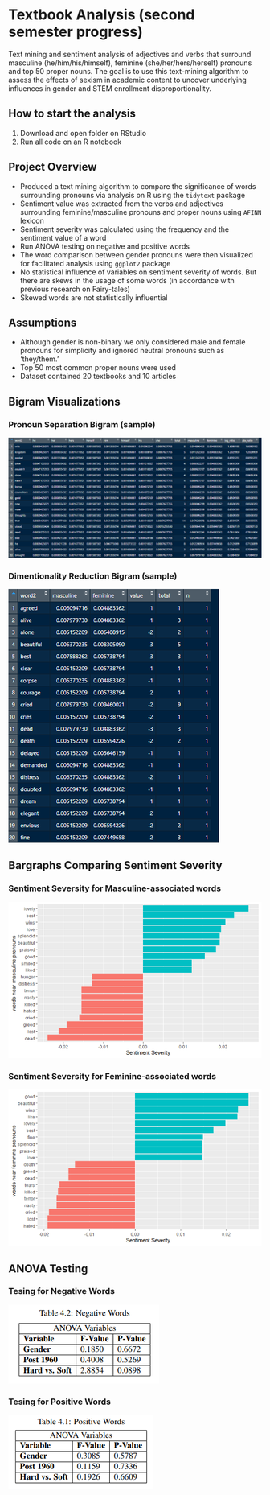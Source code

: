 # Textbook Analysis (second semester progress)
Text mining and sentiment analysis of adjectives and verbs that surround masculine (he/him/his/himself), feminine (she/her/hers/herself) pronouns and top 50 proper nouns. The goal is to use this text-mining algorithm to assess the effects of sexism in academic content to uncover underlying influences in gender and STEM enrollment disproportionality. 

## How to start the analysis
1. Download and open folder on RStudio
2. Run all code on an R notebook

## Project Overview
- Produced a text mining algorithm to compare the significance of words surrounding pronouns via analysis on R using the `tidytext` package
- Sentiment value was extracted from the verbs and adjectives surrounding feminine/masculine pronouns and proper nouns using `AFINN` lexicon
- Sentiment severity was calculated using the frequency and the sentiment value of a word
- Run ANOVA testing on negative and positive words
- The word comparison between gender pronouns were then visualized for facilitated analysis using `ggplot2` package
- No statistical influence of variables on sentiment severity of words. But there are skews in the usage of some words (in accordance with previous research on Fairy-tales)
- Skewed words are not statistically influential

## Assumptions
- Although gender is non-binary we only considered male and female pronouns for simplicity and ignored neutral pronouns such as ‘they/them.’
- Top 50 most common proper nouns were used
- Dataset contained 20 textbooks and 10 articles 

## Bigram Visualizations

### Pronoun Separation Bigram (sample)
![alt_text](https://github.com/lylybell12/FairyTalesAnalysis/blob/main/visualizations/IntermediateBigram.PNG)

### Dimentionality Reduction Bigram (sample)
![alt_text](https://github.com/lylybell12/FairyTalesAnalysis/blob/main/visualizations/ReductionBigram.PNG)

## Bargraphs Comparing Sentiment Severity

### Sentiment Seversity for Masculine-associated words
![alt_text](https://github.com/lylybell12/FairyTalesAnalysis/blob/main/visualizations/SSM.png)

### Sentiment Seversity for Feminine-associated words
![alt_text](https://github.com/lylybell12/FairyTalesAnalysis/blob/main/visualizations/SSF.png)

## ANOVA Testing

### Tesing for Negative Words
![alt_text](https://github.com/lylybell12/TextbookAnalysis/blob/main/ANOVANEG.png)

### Tesing for Positive Words
![alt_text](https://github.com/lylybell12/TextbookAnalysis/blob/main/ANOVAPOS.png)

